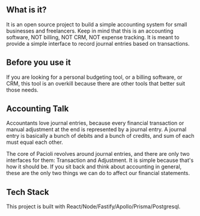 ## What is it?

It is an open source project to build a simple accounting system for small businesses and freelancers. Keep in mind that this is an accounting software, NOT billing, NOT CRM, NOT expense tracking. It is meant to provide a simple interface to record journal entries based on transactions.

## Before you use it

If you are looking for a personal budgeting tool, or a billing software, or CRM, this tool is an overkill because there are other tools that better suit those needs.

## Accounting Talk

Accountants love journal entries, because every financial transaction or manual adjustment at the end is represented by a journal entry. A journal entry is basically a bunch of debits and a bunch of credits, and sum of each must equal each other.

The core of Pacioli revolves around journal entries, and there are only two interfaces for them: Transaction and Adjustment. It is simple because that's how it should be. If you sit back and think about accounting in general, these are the only two things we can do to affect our financial statements.

## Tech Stack

This project is built with React/Node/Fastify/Apollo/Prisma/Postgresql.
